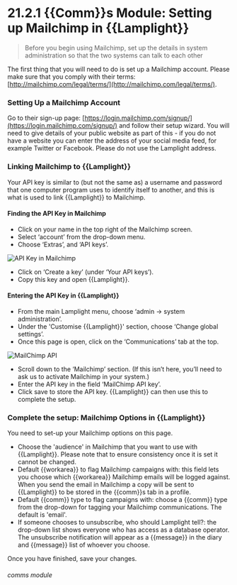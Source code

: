 # 21.2.1  {{Comm}}s Module: Setting up Mailchimp in {{Lamplight}}

> Before you begin using Mailchimp, set up the details in system administration so that the two systems can talk to each other



The first thing that you will need to do is set up a Mailchimp account. Please make sure that you comply with their terms: [http://mailchimp.com/legal/terms/](http://mailchimp.com/legal/terms/).

### Setting Up a Mailchimp Account

Go to their sign-up page: [https://login.mailchimp.com/signup/](https://login.mailchimp.com/signup/) and follow their setup wizard. You will need to give details of your public website as part of this - if you do not have a website you can enter the address of your social media feed, for example Twitter or Facebook. Please do not use the Lamplight address.

### Linking Mailchimp to {{Lamplight}}

Your API key is similar to (but not the same as) a username and password that one computer program uses to identify itself to another, and this is what is used to link {{Lamplight}} to Mailchimp. 

#### Finding the API Key in Mailchimp
- Click on your name in the top right of the Mailchimp screen.
- Select ‘account’ from the drop-down menu.
- Choose ‘Extras’, and ‘API keys’. 

![API Key in Mailchimp](21.2.1a.png)

- Click on  ‘Create a key’ (under ‘Your API keys’). 
- Copy this key and open {{Lamplight}}.

#### Entering the API Key in {{Lamplight}}
- From the main Lamplight menu, choose ‘admin -> system administration’.  
- Under the 'Customise {{Lamplight}}' section, choose ‘Change global settings’.
- Once this page is open, click on the ‘Communications’ tab at the top.  

![MailChimp API](225a.PNG)

- Scroll down to the ‘Mailchimp’ section.  (If this isn’t here, you’ll need to ask us to activate Mailchimp in your system.)  
- Enter the API key in the field ‘MailChimp API key’.  
- Click save to store the API key.  {{Lamplight}} can then use this to complete the setup.

### Complete the setup: Mailchimp Options in {{Lamplight}}

You need to set-up your Mailchimp options on this page.
- Choose the 'audience' in Mailchimp that you want to use with {{Lamplight}}.  Please note that to ensure consistency once it is set it cannot be changed.  
- Default {{workarea}} to flag Mailchimp campaigns with: this field lets you choose which {{workarea}} Mailchimp emails will be logged against.  When you send the email in Mailchimp a copy will be sent to {{Lamplight}} to be stored in the {{comm}}s tab in a profile.
- Default {{comm}} type to flag campaigns with: choose a {{comm}} type from the drop-down for tagging your Mailchimp communications. The default is 'email'.
- If someone chooses to unsubscribe, who should Lamplight tell?: the drop-down list shows everyone who has access as a database operator. The unsubscribe notification will appear as a {{message}} in the diary and {{message}} list of whoever you choose.

Once you have finished, save your changes.


###### comms module

